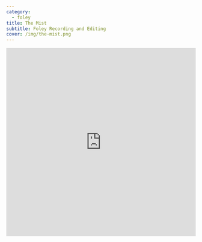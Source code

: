 ```yaml
---
category:
  - foley
title: The Mist
subtitle: Foley Recording and Editing
cover: /img/the-mist.png
---
```

<iframe width="100%" height="500" src="https://www.youtube.com/embed/PnOtzlsjlkE" title="YouTube Video" frameborder="0" allow="encrypted-media; " allowfullscreen></iframe>